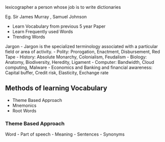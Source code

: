 lexicographer
a person whose job is to write dictionaries

Eg. Sir James Murray , Samuel Johnson

- Learn Vocabulary from previous 5 year Paper 
- Learn Frequently used Words
- Trending Words

Jargon - Jargon is the specialized terminology associated with a particular field or area of activity.
	-  Polity: Prorogation, Enactment, Disbursement, Red Tape
	- History: Absolute Monarchy, Colonialism, Feudalism
	- Biology: Anatomy, Biodiversity, Heredity, Ligament
	- Computer: Bandwidth, Cloud computing, Malware
	- Economics and Banking and financial awareness: Capital buffer, Credit risk, Elasticity, Exchange rate

## Methods of learning Vocabulary

- Theme Based Approach
-  Mnemonics
- Root Words

### Theme Based Approach

Word - Part of speech
		- Meaning
		- Sentences
		- Synonyms
